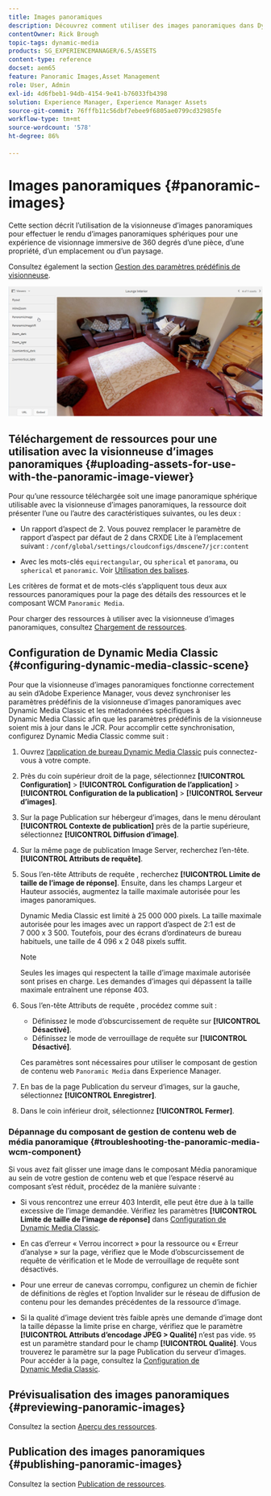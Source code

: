 ```yaml
---
title: Images panoramiques
description: Découvrez comment utiliser des images panoramiques dans Dynamic Media.
contentOwner: Rick Brough
topic-tags: dynamic-media
products: SG_EXPERIENCEMANAGER/6.5/ASSETS
content-type: reference
docset: aem65
feature: Panoramic Images,Asset Management
role: User, Admin
exl-id: 4d6fbeb1-94db-4154-9e41-b76033fb4398
solution: Experience Manager, Experience Manager Assets
source-git-commit: 76fffb11c56dbf7ebee9f6805ae0799cd32985fe
workflow-type: tm+mt
source-wordcount: '578'
ht-degree: 86%

---
```


# Images panoramiques {#panoramic-images}

Cette section décrit l’utilisation de la visionneuse d’images panoramiques pour effectuer le rendu d’images panoramiques sphériques pour une expérience de visionnage immersive de 360 degrés d’une pièce, d’une propriété, d’un emplacement ou d’un paysage.

Consultez également la section [Gestion des paramètres prédéfinis de visionneuse](/help/assets/managing-viewer-presets.md).

![panoramic-image2](assets/panoramic-image2.png)

## Téléchargement de ressources pour une utilisation avec la visionneuse d’images panoramiques {#uploading-assets-for-use-with-the-panoramic-image-viewer}

Pour qu’une ressource téléchargée soit une image panoramique sphérique utilisable avec la visionneuse d’images panoramiques, la ressource doit présenter l’une ou l’autre des caractéristiques suivantes, ou les deux :

* Un rapport d’aspect de 2.
Vous pouvez remplacer le paramètre de rapport d’aspect par défaut de 2 dans CRXDE Lite à l’emplacement suivant :
  `/conf/global/settings/cloudconfigs/dmscene7/jcr:content`

* Avec les mots-clés `equirectangular`, ou `spherical` et `panorama`, ou `spherical` et `panoramic`. Voir [Utilisation des balises](/help/sites-authoring/tags.md).

Les critères de format et de mots-clés s’appliquent tous deux aux ressources panoramiques pour la page des détails des ressources et le composant WCM `Panoramic Media`.

Pour charger des ressources à utiliser avec la visionneuse d’images panoramiques, consultez [Chargement de ressources](/help/assets/manage-assets.md#uploading-assets).

## Configuration de Dynamic Media Classic {#configuring-dynamic-media-classic-scene}

Pour que la visionneuse d’images panoramiques fonctionne correctement au sein d’Adobe Experience Manager, vous devez synchroniser les paramètres prédéfinis de la visionneuse d’images panoramiques avec Dynamic Media Classic et les métadonnées spécifiques à Dynamic Media Classic afin que les paramètres prédéfinis de la visionneuse soient mis à jour dans le JCR. Pour accomplir cette synchronisation, configurez Dynamic Media Classic comme suit :

1. Ouvrez [l’application de bureau Dynamic Media Classic](https://experienceleague.adobe.com/docs/dynamic-media-classic/using/getting-started/signing-out.html?lang=fr#getting-started) puis connectez-vous à votre compte.

1. Près du coin supérieur droit de la page, sélectionnez **[!UICONTROL Configuration]** > **[!UICONTROL Configuration de l’application]** > **[!UICONTROL Configuration de la publication]** > **[!UICONTROL Serveur d’images]**.
1. Sur la page Publication sur hébergeur d’images, dans le menu déroulant **[!UICONTROL Contexte de publication]** près de la partie supérieure, sélectionnez **[!UICONTROL Diffusion d’image]**.

1. Sur la même page de publication Image Server, recherchez l’en-tête. **[!UICONTROL Attributs de requête]**.
1. Sous l’en-tête Attributs de requête , recherchez **[!UICONTROL Limite de taille de l’image de réponse]**. Ensuite, dans les champs Largeur et Hauteur associés, augmentez la taille maximale autorisée pour les images panoramiques.

   Dynamic Media Classic est limité à 25 000 000 pixels. La taille maximale autorisée pour les images avec un rapport d’aspect de 2:1 est de 7 000 x 3 500. Toutefois, pour des écrans d’ordinateurs de bureau habituels, une taille de 4 096 x 2 048 pixels suffit.

   >[!NOTE]
   >
   >Seules les images qui respectent la taille d’image maximale autorisée sont prises en charge. Les demandes d’images qui dépassent la taille maximale entraînent une réponse 403.

1. Sous l’en-tête Attributs de requête , procédez comme suit :

   * Définissez le mode d’obscurcissement de requête sur **[!UICONTROL Désactivé]**.
   * Définissez le mode de verrouillage de requête sur **[!UICONTROL Désactivé]**.

   Ces paramètres sont nécessaires pour utiliser le composant de gestion de contenu web `Panoramic Media` dans Experience Manager.

1. En bas de la page Publication du serveur d’images, sur la gauche, sélectionnez **[!UICONTROL Enregistrer]**.

1. Dans le coin inférieur droit, sélectionnez **[!UICONTROL Fermer]**.

### Dépannage du composant de gestion de contenu web de média panoramique {#troubleshooting-the-panoramic-media-wcm-component}

Si vous avez fait glisser une image dans le composant Média panoramique au sein de votre gestion de contenu web et que l’espace réservé au composant s’est réduit, procédez de la manière suivante :

* Si vous rencontrez une erreur 403 Interdit, elle peut être due à la taille excessive de l’image demandée. Vérifiez les paramètres **[!UICONTROL Limite de taille de l’image de réponse]** dans [Configuration de Dynamic Media Classic](/help/assets/panoramic-images.md#configuring-dynamic-media-classic-scene).

* En cas d’erreur « Verrou incorrect » pour la ressource ou « Erreur d’analyse » sur la page, vérifiez que le Mode d’obscurcissement de requête de vérification et le Mode de verrouillage de requête sont désactivés.
* Pour une erreur de canevas corrompu, configurez un chemin de fichier de définitions de règles et l’option Invalider sur le réseau de diffusion de contenu pour les demandes précédentes de la ressource d’image.
* Si la qualité d’image devient très faible après une demande d’image dont la taille dépasse la limite prise en charge, vérifiez que le paramètre **[!UICONTROL Attributs d’encodage JPEG > Qualité]** n’est pas vide. `95` est un paramètre standard pour le champ **[!UICONTROL Qualité]**. Vous trouverez le paramètre sur la page Publication du serveur d’images. Pour accéder à la page, consultez la [Configuration de Dynamic Media Classic](/help/assets/panoramic-images.md#configuring-dynamic-media-classic-scene).

## Prévisualisation des images panoramiques {#previewing-panoramic-images}

Consultez la section [Aperçu des ressources](/help/assets/previewing-assets.md).

## Publication des images panoramiques {#publishing-panoramic-images}

Consultez la section [Publication de ressources](/help/assets/publishing-dynamicmedia-assets.md).
